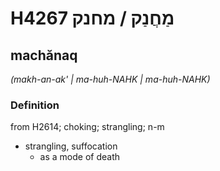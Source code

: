 # H4267 מַחֲנַק / מחנק

## machănaq

_(makh-an-ak' | ma-huh-NAHK | ma-huh-NAHK)_

### Definition

from H2614; choking; strangling; n-m

- strangling, suffocation
  - as a mode of death
